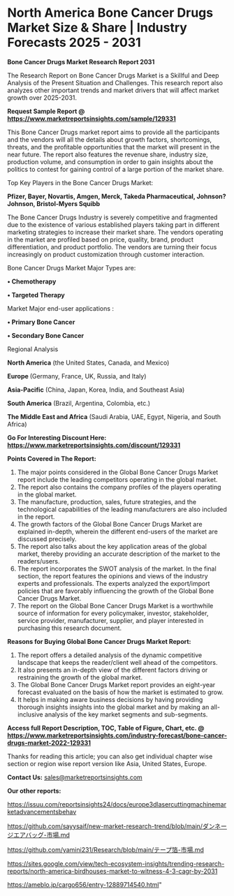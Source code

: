 # North America Bone Cancer Drugs Market Size & Share | Industry Forecasts 2025 - 2031

<strong>Bone Cancer Drugs Market Research Report 2031</strong>

The Research Report on Bone Cancer Drugs Market is a Skillful and Deep Analysis of the Present Situation and Challenges. This research report also analyzes other important trends and market drivers that will affect market growth over 2025-2031.

<strong>Request Sample Report @ <a href=https://www.marketreportsinsights.com/sample/129331>https://www.marketreportsinsights.com/sample/129331</a></strong>

This Bone Cancer Drugs market report aims to provide all the participants and the vendors will all the details about growth factors, shortcomings, threats, and the profitable opportunities that the market will present in the near future. The report also features the revenue share, industry size, production volume, and consumption in order to gain insights about the politics to contest for gaining control of a large portion of the market share.

Top Key Players in the Bone Cancer Drugs Market:

<strong>Pfizer, Bayer, Novartis, Amgen, Merck, Takeda Pharmaceutical, Johnson?Johnson, Bristol-Myers Squibb</strong>

The Bone Cancer Drugs Industry is severely competitive and fragmented due to the existence of various established players taking part in different marketing strategies to increase their market share. The vendors operating in the market are profiled based on price, quality, brand, product differentiation, and product portfolio. The vendors are turning their focus increasingly on product customization through customer interaction.

Bone Cancer Drugs Market Major Types are:

<strong>• Chemotherapy

• Targeted Therapy</strong>

Market Major end-user applications :

<strong>• Primary Bone Cancer

• Secondary Bone Cancer</strong>

Regional Analysis

</u><strong><b>North America</b></strong> (the United States, Canada, and Mexico)

<strong><b>Europe </b></strong>(Germany, France, UK, Russia, and Italy)

<strong><b>Asia-Pacific</b></strong> (China, Japan, Korea, India, and Southeast Asia)

<strong><b>South America</b></strong> (Brazil, Argentina, Colombia, etc.)

<strong><b>The Middle East and Africa</b></strong> (Saudi Arabia, UAE, Egypt, Nigeria, and South Africa)

<strong>Go For Interesting Discount Here: <a href=https://www.marketreportsinsights.com/discount/129331>https://www.marketreportsinsights.com/discount/129331</a></strong>

<strong>Points Covered in The Report:</strong>
<ol>
  <li>The major points considered in the Global Bone Cancer Drugs Market report include the leading competitors operating in the global market.</li>
  <li>The report also contains the company profiles of the players operating in the global market.</li>
  <li>The manufacture, production, sales, future strategies, and the technological capabilities of the leading manufacturers are also included in the report.</li>
  <li>The growth factors of the Global Bone Cancer Drugs Market are explained in-depth, wherein the different end-users of the market are discussed precisely.</li>
  <li>The report also talks about the key application areas of the global market, thereby providing an accurate description of the market to the readers/users.</li>
  <li>The report incorporates the SWOT analysis of the market. In the final section, the report features the opinions and views of the industry experts and professionals. The experts analyzed the export/import policies that are favorably influencing the growth of the Global Bone Cancer Drugs Market.</li>
  <li>The report on the Global Bone Cancer Drugs Market is a worthwhile source of information for every policymaker, investor, stakeholder, service provider, manufacturer, supplier, and player interested in purchasing this research document.</li>
</ol>
<strong>Reasons for Buying Global Bone Cancer Drugs Market Report:</strong>

<ol>
  <li>The report offers a detailed analysis of the dynamic competitive landscape that keeps the reader/client well ahead of the competitors.</li>
  <li>It also presents an in-depth view of the different factors driving or restraining the growth of the global market.</li>
  <li>The Global Bone Cancer Drugs Market report provides an eight-year forecast evaluated on the basis of how the market is estimated to grow.</li>
  <li>It helps in making aware business decisions by having providing thorough insights insights into the global market and by making an all-inclusive analysis of the key market segments and sub-segments.</li>
</ol>
<strong>Access full Report Description, TOC, Table of Figure, Chart, etc. @ <a href=https://www.marketreportsinsights.com/industry-forecast/bone-cancer-drugs-market-2022-129331>https://www.marketreportsinsights.com/industry-forecast/bone-cancer-drugs-market-2022-129331</a></strong>


Thanks for reading this article; you can also get individual chapter wise section or region wise report version like Asia, United States, Europe.

<strong>Contact Us:</strong>
sales@marketreportsinsights.com

<strong>Our other reports:</strong>

<a href=https://issuu.com/reportsinsights24/docs/europe3dlasercuttingmachinemarketadvancementsbehav>https://issuu.com/reportsinsights24/docs/europe3dlasercuttingmachinemarketadvancementsbehav</a>

<a href=https://github.com/sayysaif/new-market-research-trend/blob/main/ダンネージエアバッグ-市場.md>https://github.com/sayysaif/new-market-research-trend/blob/main/ダンネージエアバッグ-市場.md</a>

<a href=https://github.com/yamini231/Research/blob/main/テープ箔-市場.md>https://github.com/yamini231/Research/blob/main/テープ箔-市場.md</a>

<a href=https://sites.google.com/view/tech-ecosystem-insights/trending-research-reports/north-america-birdhouses-market-to-witness-4-3-cagr-by-2031>https://sites.google.com/view/tech-ecosystem-insights/trending-research-reports/north-america-birdhouses-market-to-witness-4-3-cagr-by-2031</a>

<a href=https://ameblo.jp/cargo656/entry-12889714540.html>https://ameblo.jp/cargo656/entry-12889714540.html</a>"
